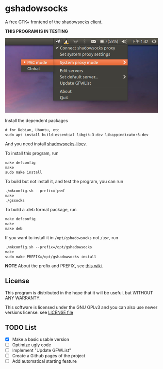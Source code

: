 # gshadowsocks

A free GTK+ frontend of the shadowsocks client.

**THIS PROGRAM IS IN TESTING**

![Screenshot](https://raw.githubusercontent.com/thdaemon/gshadowsocks/unusable/img/screenshot.png)

Install the dependent packages

```
# for Debian, Ubuntu, etc
sudo apt install build-essential libgtk-3-dev libappindicator3-dev
```

And you need install [shadowsocks-libev](https://github.com/shadowsocks/shadowsocks-libev).

To install this program, run

```
make defconfig
make
sudo make install
```

To build but not install it, and test the program, you can run

```
./mkconfig.sh --prefix=`pwd`
make
./gssocks
```

To build a .deb format package, run

```
make defconfig
make
make deb
```

If you want to install it in `/opt/gshadowsocks` not `/usr`, run

```
./mkconfig.sh --prefix=/opt/gshadowsocks
make
sudo make PREFIX=/opt/gshadowsocks install
```

**NOTE** About the prefix and PREFIX, see [this wiki](doc/prefix-and-PREFIX.md).

## License

This program is distributed in the hope that it  will be useful, but WITHOUT ANY WARRANTY.

This software is licensed under the GNU GPLv3 and you can also use newer versions license. see [LICENSE file](LICENSE)

## TODO List

- [x] Make a basic usable version
- [ ] Optimize ugly code
- [ ] Implement "Update GFWList"
- [ ] Create a Github pages of the project
- [ ] Add automatical starting feature
